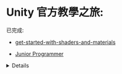 # Unity 官方教學之旅:

已完成:

- [get-started-with-shaders-and-materials](https://learn.unity.com/tutorial/get-started-with-shaders-and-materials?uv=2020.3&projectId=61b76a6aedbc2a0020fe49bc#)

- [Junior Programmer](https://learn.unity.com/pathway/junior-programmer?uv=2020.3)

<details>

https://cdn.discordapp.com/attachments/894788659356794880/1043207215693172776/image.png

</details>